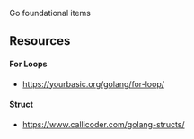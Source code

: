 Go foundational items


## Resources

#### For Loops
* https://yourbasic.org/golang/for-loop/

#### Struct
* https://www.callicoder.com/golang-structs/
